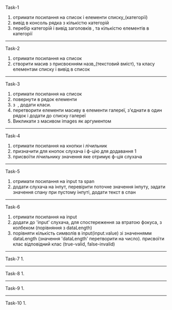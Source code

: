 Task-1
1. отримати посилання на список і елементи списку_(категорії)
2. вивід в консоль рядка з кількістю категорій
3. перебір категорій і вивід заголовків , та кількістю елементів в категорії
__________________________________________________________________________________________________________________________
Task-2
1. отримати посилання на список
2. створити масив з присвоєнням назв_(текстовий вміст), та класу елементам списку і вивід в список
__________________________________________________________________________________________________________________________
Task-3
1. отримати посилання на список
2. повернути в рядок елементи <li> з <img> , додати класи.
3. перетворити елементи масиву в елементи галереї, з'єднати в один рядок і додати до списку галереї
4. Викликати з масивом images як аргументом
__________________________________________________________________________________________________________________________
Task-4
1. отримати посилання на кнопки і лічильник
2. призначити для кнопок слухача і ф-цію для додавання 1
3. присвоїти лічильнику значення яке отримує ф-ція слухача
__________________________________________________________________________________________________________________________
Task-5
1. отримати посилання на input та span
2. додати слухача на інпут, перевірити поточне значення інпуту,
   задати значення спану при пустому інпуті, додати текст в спан
__________________________________________________________________________________________________________________________
Task-6
1. отримати посилання на input
2. додати до 'input' слухача, для спостереження за втратою фокуса, з колбеком  (порівняння з dataLength)
3. порівняти кількість символів в input(input.value) зі значеннямм dataLength (значення 'dataLength' перетворити на число).
   присвоїти клас відповідний клас (true-valid, false-invalid)
__________________________________________________________________________________________________________________________
Task-7
1.
__________________________________________________________________________________________________________________________
Task-8
1.
__________________________________________________________________________________________________________________________
Task-9
1.
__________________________________________________________________________________________________________________________
Task-10
1.
